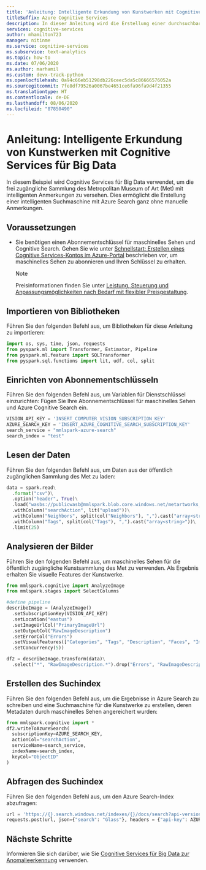 ```yaml
---
title: 'Anleitung: Intelligente Erkundung von Kunstwerken mit Cognitive Services für Big Data'
titleSuffix: Azure Cognitive Services
description: In dieser Anleitung wird die Erstellung einer durchsuchbaren Kunstdatenbank mit Azure Search und MMLSpark gezeigt.
services: cognitive-services
author: mhamilton723
manager: nitinme
ms.service: cognitive-services
ms.subservice: text-analytics
ms.topic: how-to
ms.date: 07/06/2020
ms.author: marhamil
ms.custom: devx-track-python
ms.openlocfilehash: 0a94c66eb51298db226ceec5da5c86666576052a
ms.sourcegitcommit: 7fe8df79526a0067be4651ce6fa96fa9d4f21355
ms.translationtype: HT
ms.contentlocale: de-DE
ms.lasthandoff: 08/06/2020
ms.locfileid: "87850490"
---
```

# <a name="recipe-intelligent-art-exploration-with-the-cognitive-services-for-big-data"></a>Anleitung: Intelligente Erkundung von Kunstwerken mit Cognitive Services für Big Data

In diesem Beispiel wird Cognitive Services für Big Data verwendet, um die frei zugängliche Sammlung des Metropolitan Museum of Art (Met) mit intelligenten Anmerkungen zu versehen. Dies ermöglicht die Erstellung einer intelligenten Suchmaschine mit Azure Search ganz ohne manuelle Anmerkungen. 

## <a name="prerequisites"></a>Voraussetzungen

* Sie benötigen einen Abonnementschlüssel für maschinelles Sehen und Cognitive Search. Gehen Sie wie unter [Schnellstart: Erstellen eines Cognitive Services-Kontos im Azure-Portal](https://docs.microsoft.com/azure/cognitive-services/cognitive-services-apis-create-account) beschrieben vor, um maschinelles Sehen zu abonnieren und Ihren Schlüssel zu erhalten.
  > [!NOTE]
  > Preisinformationen finden Sie unter [Leistung, Steuerung und Anpassungsmöglichkeiten nach Bedarf mit flexibler Preisgestaltung](https://azure.microsoft.com/services/search/#pricing).

## <a name="import-libraries"></a>Importieren von Bibliotheken

Führen Sie den folgenden Befehl aus, um Bibliotheken für diese Anleitung zu importieren:

```python
import os, sys, time, json, requests
from pyspark.ml import Transformer, Estimator, Pipeline
from pyspark.ml.feature import SQLTransformer
from pyspark.sql.functions import lit, udf, col, split
```

## <a name="set-up-subscription-keys"></a>Einrichten von Abonnementschlüsseln

Führen Sie den folgenden Befehl aus, um Variablen für Dienstschlüssel einzurichten: Fügen Sie Ihre Abonnementschlüssel für maschinelles Sehen und Azure Cognitive Search ein.

```python
VISION_API_KEY = 'INSERT_COMPUTER_VISION_SUBSCRIPTION_KEY'
AZURE_SEARCH_KEY = 'INSERT_AZURE_COGNITIVE_SEARCH_SUBSCRIPTION_KEY'
search_service = "mmlspark-azure-search"
search_index = "test"
```

## <a name="read-the-data"></a>Lesen der Daten

Führen Sie den folgenden Befehl aus, um Daten aus der öffentlich zugänglichen Sammlung des Met zu laden:

```python
data = spark.read\
  .format("csv")\
  .option("header", True)\
  .load("wasbs://publicwasb@mmlspark.blob.core.windows.net/metartworks_sample.csv")\
  .withColumn("searchAction", lit("upload"))\
  .withColumn("Neighbors", split(col("Neighbors"), ",").cast("array<string>"))\
  .withColumn("Tags", split(col("Tags"), ",").cast("array<string>"))\
  .limit(25)
```

<a name="AnalyzeImages"></a>

## <a name="analyze-the-images"></a>Analysieren der Bilder

Führen Sie den folgenden Befehl aus, um maschinelles Sehen für die öffentlich zugängliche Kunstsammlung des Met zu verwenden. Als Ergebnis erhalten Sie visuelle Features der Kunstwerke.

```python
from mmlspark.cognitive import AnalyzeImage
from mmlspark.stages import SelectColumns

#define pipeline
describeImage = (AnalyzeImage()
  .setSubscriptionKey(VISION_API_KEY)
  .setLocation("eastus")
  .setImageUrlCol("PrimaryImageUrl")
  .setOutputCol("RawImageDescription")
  .setErrorCol("Errors")
  .setVisualFeatures(["Categories", "Tags", "Description", "Faces", "ImageType", "Color", "Adult"])
  .setConcurrency(5))

df2 = describeImage.transform(data)\
  .select("*", "RawImageDescription.*").drop("Errors", "RawImageDescription")
```

<a name="CreateSearchIndex"></a>

## <a name="create-the-search-index"></a>Erstellen des Suchindex

Führen Sie den folgenden Befehl aus, um die Ergebnisse in Azure Search zu schreiben und eine Suchmaschine für die Kunstwerke zu erstellen, deren Metadaten durch maschinelles Sehen angereichert wurden:

```python
from mmlspark.cognitive import *
df2.writeToAzureSearch(
  subscriptionKey=AZURE_SEARCH_KEY,
  actionCol="searchAction",
  serviceName=search_service,
  indexName=search_index,
  keyCol="ObjectID"
)
```

## <a name="query-the-search-index"></a>Abfragen des Suchindex

Führen Sie den folgenden Befehl aus, um den Azure Search-Index abzufragen:

```python
url = 'https://{}.search.windows.net/indexes/{}/docs/search?api-version=2019-05-06'.format(search_service, search_index)
requests.post(url, json={"search": "Glass"}, headers = {"api-key": AZURE_SEARCH_KEY}).json()
```

## <a name="next-steps"></a>Nächste Schritte

Informieren Sie sich darüber, wie Sie [Cognitive Services für Big Data zur Anomalieerkennung](anomaly-detection.md) verwenden.

